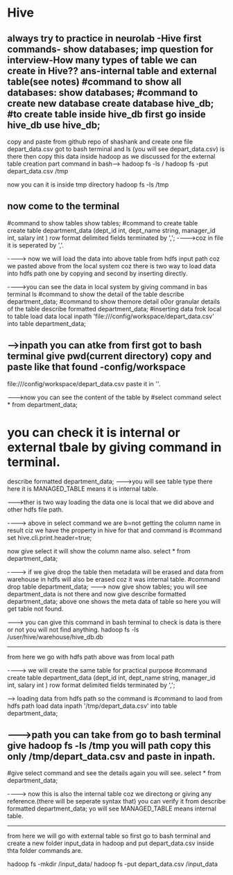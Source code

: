# Hive
always try to practice in neurolab -Hive
first commands- show databases;
imp question for interview-How many types of table we can create in Hive??
ans-internal table and external table(see notes)
#command to show all databases:
show databases;
#command to create new database
create database hive_db;
#to create table inside hive_db
first go inside hive_db
use hive_db;
------------------------------------
copy and paste from github repo of shashank and create one  file depart_data.csv
got to bash terminal and
ls (you will see depart_data.csv) is there
then copy this data inside hadoop as we discussed for the external table creation part
command in bash--> hadoop fs -ls /
hadoop fs -put depart_data.csv /tmp

now you can it is inside tmp directory
hadoop fs -ls /tmp

now come to the terminal
-------------------------------------------------------------------------------------------
#command to show tables
show tables;
#command to create table   
create table department_data
(dept_id int,
dept_name string,
manager_id int,
salary int
)
row format delimited
fields terminated by ',';                      ---->coz in file it is seperated by ','.

----> now we will load the data into above table from hdfs input path coz we pasted above from the local system coz there is two way to load data into hdfs path one by copying and second by inserting directly.

---->you can see the data in local system by giving command in bas terminal
ls
#command to show the detail of the table
describe department_data;
#command to show themore detail o0or granular details of the table
describe formatted department_data;
#inserting data frok local to table
load data local inpath 'file:///config/workspace/depart_data.csv' into table department_data;

-->inpath you can atke from first got to bash terminal give pwd(current directory) copy and paste like that found -config/workspace
--------------------------------------------------
file:///config/workspace/depart_data.csv paste it in ''.

--->now you can see the content of the table by
#select command
select * from department_data;

# you can check it is internal or external tbale by giving command in terminal.
describe formatted department_data;
--->you will see table type there here it is MANAGED_TABLE means it is internal table.

--->ther is two way loading the data one is local that we did above and other hdfs file path.

----> above in select command we are b=not getting the column name in result ciz we have the property in hive for that and command is
#command
set hive.cli.print.header=true;

now give select it will show the column  name also.
select * from department_data;

----> if we give drop the table then metadata will be erased and data from warehouse in hdfs will also be erased coz it was internal table.
#command
drop table department_data;
---> now give 
show tables;
you will see department_data is not there and now give
describe formatted department_data;
above one shows the meta data of table so here you will get table not found.

---> you can give this command in bash terminal to check is data is there or not you will not find anything.
hadoop fs -ls /user/hive/warehouse/hive_db.db

--------------------------------------------------------------------------------------------------
from here we go with hdfs path above was from local path

----> we will create the same table for practical purpose
#command
create table department_data
(dept_id int,
dept_name string,
manager_id int,
salary int
)
row format delimited
fields terminated by ','; 

--> loading data from hdfs path so the command is
#command to laod from hdfs path
load data inpath '/tmp/depart_data.csv' into table department_data;

--->path you can take from go to bash terminal give
hadoop fs -ls /tmp
you will path copy this only /tmp/depart_data.csv and paste  in inpath.
------------------------------------------------------------------------------------
#give select command and see the details again you will see.
select * from department_data;

----> now this is also the internal table coz we directong or giving any reference.(there will be seperate syntax that)
you can verify it from 
describe formatted department_data;
yo will see MANAGED_TABLE means internal table.

--------------------------------------------------------------------------------------
from here we will go with external table so
first go to bash terminal and create a new folder input_data in hadoop and put depart_data.csv inside thta folder commands are.

hadoop fs -mkdir /input_data/
hadoop fs -put depart_data.csv /input_data













